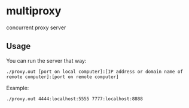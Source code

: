 # multiproxy
concurrent proxy server

## Usage
You can run the server that way: 
```
./proxy.out [port on local computer]:[IP address or domain name of remote computer]:[port on remote computer]
```
Example:
```
./proxy.out 4444:localhost:5555 7777:localhost:8888
```
